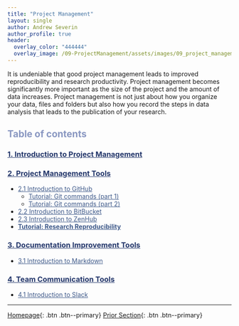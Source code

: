 ```yaml
---
title: "Project Management"
layout: single
author: Andrew Severin
author_profile: true
header:
  overlay_color: "444444"
  overlay_image: /09-ProjectManagement/assets/images/09_project_management_banner.png
---
```



It is undeniable that good project management leads to improved reproducibility and research productivity.  Project management becomes significantly more important as the size of the project and the amount of data increases. Project management is not just about how you organize your data, files and folders but also how you record the steps in data analysis that leads to the publication of your research.  


## <span style="color: #8997c1;">Table of contents</span>

### **<a href="01-intro-to-project-management" style="color: #24376b;">1. Introduction to Project Management</a>**

### **<a href="01-SOURCE-CODE/01-code-mamangement-tools" style="color: #24376b;">2. Project Management Tools</a>**
* <a href="01-SOURCE-CODE/02-intro-to-github" style="color: #3f5a8a;">2.1 Introduction to GitHub</a>
  * <a href="01-SOURCE-CODE/02A-github-commands" style="color: #3f5a8a;">Tutorial: Git commands (part 1)</a>
  * <a href="01-SOURCE-CODE/02B-github-commands" style="color: #3f5a8a;">Tutorial: Git commands (part 2)</a>
* <a href="01-SOURCE-CODE/03-intro-to-bitbucket" style="color: #3f5a8a;">2.2 Introduction to BitBucket</a>
* <a href="01-SOURCE-CODE/04-intro-to-zenhub" style="color: #3f5a8a;">2.3 Introduction to ZenHub</a>
* <b><a href="01-SOURCE-CODE/05-tutorial-research-reproducibility" style="color: #3f5a8a;">Tutorial: Research Reproducibility</a></b>

### **<a href="02-DOCUMENTATION/01-documentation-improvement-tools" style="color: #24376b;">3. Documentation Improvement Tools</a>**
* <a href="02-DOCUMENTATION/02-intro-to-markdown" style="color: #3f5a8a;">3.1 Introduction to Markdown</a>

### **<a href="03-COMMUNICATION/01-team-communication-tools" style="color: #24376b;">4. Team Communication Tools</a>**
* <a href="02-intro-to-slack" style="color: #3f5a8a;">4.1 Introduction to Slack</a>


---

[Homepage](../index.md){: .btn  .btn--primary}
[Prior Section](../08-DataVisualization/00-DataVisualization-LandingPage){: .btn  .btn--primary}
<!-- [Next Section](04-DevelopmentEnvironment/00-DevelopmentEnvironment-LandingPage){: .btn  .btn--primary} -->
